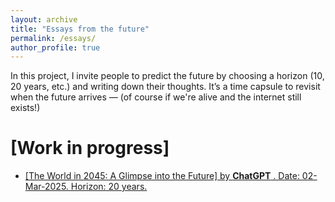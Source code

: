 ```yaml
---
layout: archive
title: "Essays from the future"
permalink: /essays/
author_profile: true
---
```


In this project, I invite people to predict the future by choosing a horizon (10, 20 years, etc.) and writing down their thoughts. It’s a time capsule to revisit when the future arrives — (of course if we're alive and the internet still exists!)


[Work in progress]
===========



* <a href="https://iparaj.github.io/files/essay0.pdf">[The World in 2045: A Glimpse into the Future] by  __ChatGPT__ . Date: 02-Mar-2025. Horizon: 20 years.







